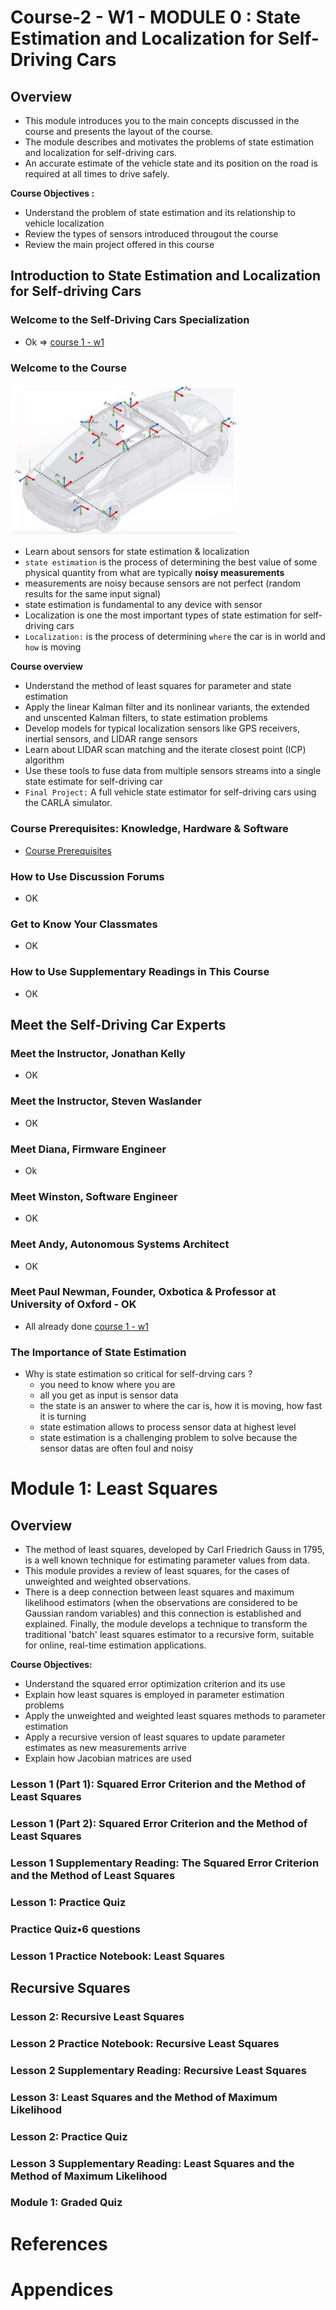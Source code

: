 # Course-2 - W1 - MODULE 0 : State Estimation and Localization for Self-Driving Cars

## Overview 
- This module introduces you to the main concepts discussed in the course and presents the layout of the course. 
- The module describes and motivates the problems of state estimation and localization for self-driving cars. 
- An accurate estimate of the vehicle state and its position on the road is required at all times to drive safely.
  
**Course Objectives :**
- Understand the problem of state estimation and its relationship to vehicle localization
- Review the types of sensors introduced througout the course
- Review the main project offered in this course


## Introduction to State Estimation and Localization for Self-driving Cars

### Welcome to the Self-Driving Cars Specialization
- Ok => [course 1 - w1](..\Course1-Introduction-to-Self-Driving-Cars/course1-w1-notes.md)  
### Welcome to the Course

<img src="../Course1-Introduction-to-Self-Driving-Cars/resources/w4/vehicle-frame.png" width="360" style="border:0px solid #FFFFFF; padding:1px; margin:1px">

- Learn about sensors for state estimation & localization
- `state estimation` is the process of determining the best value of some physical quantity from what are typically **noisy measurements**
- measurements are noisy because sensors are not perfect (random results for the same input signal)
- state estimation is fundamental to any device with sensor  
- Localization is one the most important types of state estimation for self-driving cars
- `Localization:` is the process of determining `where` the car is in world and `how` is moving

**Course overview**

- Understand the method of least squares for parameter and state estimation
- Apply the linear Kalman filter and its nonlinear variants, the extended and unscented Kalman filters, to state estimation problems
- Develop models for typical localization sensors like GPS receivers, inertial sensors, and LIDAR range sensors
- Learn about LIDAR scan matching and the iterate closest point (ICP) algorithm
- Use these tools to fuse data from multiple sensors streams into a single state estimate for self-driving car
- `Final Project:` A full vehicle state estimator for self-driving cars using the CARLA simulator.

### Course Prerequisites: Knowledge, Hardware & Software
- [Course Prerequisites](../Course1-Introduction-to-Self-Driving-Cars/resources/Course-Prerequisites-Knowledge-Hardware-Software.md)
### How to Use Discussion Forums
- OK
### Get to Know Your Classmates
- OK
### How to Use Supplementary Readings in This Course
- OK
## Meet the Self-Driving Car Experts

### Meet the Instructor, Jonathan Kelly 
- OK
### Meet the Instructor, Steven Waslander 
- OK 
### Meet Diana, Firmware Engineer
- Ok
### Meet Winston, Software Engineer 
- OK 
### Meet Andy, Autonomous Systems Architect 
- OK 
### Meet Paul Newman, Founder, Oxbotica & Professor at University of Oxford - OK 
- All already done [course 1 - w1](..\Course1-Introduction-to-Self-Driving-Cars/course1-w1-notes.md)
### The Importance of State Estimation
- Why is state estimation so critical for self-drving cars ? 
  - you need to know where you are
  - all you get as input is sensor data 
  - the state is an answer to where the car is, how it is moving, how fast it is turning
  - state estimation allows to process sensor data at highest level
  - state estimation is a challenging problem to solve because the sensor datas are often foul and noisy 
# Module 1: Least Squares

## Overview 

- The method of least squares, developed by Carl Friedrich Gauss in 1795, is a well known technique for estimating parameter values from data. 
- This module provides a review of least squares, for the cases of unweighted and weighted observations. 
- There is a deep connection between least squares and maximum likelihood estimators (when the observations are considered to be Gaussian random variables) and this  connection is established and explained. Finally, the module develops a technique to transform the traditional 'batch' least squares estimator to a recursive form,  suitable for online, real-time estimation applications.

**Course Objectives:**

- Understand the squared error optimization criterion and its use
- Explain how least squares is employed in parameter estimation problems
- Apply the unweighted and weighted least squares methods to parameter estimation
- Apply a recursive version of least squares to update parameter estimates as new measurements arrive
- Explain how Jacobian matrices are used

### Lesson 1 (Part 1): Squared Error Criterion and the Method of Least Squares
### Lesson 1 (Part 2): Squared Error Criterion and the Method of Least Squares
### Lesson 1 Supplementary Reading: The Squared Error Criterion and the Method of Least Squares
### Lesson 1: Practice Quiz
### Practice Quiz•6 questions
### Lesson 1 Practice Notebook: Least Squares

## Recursive Squares 

### Lesson 2: Recursive Least Squares
### Lesson 2 Practice Notebook: Recursive Least Squares
### Lesson 2 Supplementary Reading: Recursive Least Squares
### Lesson 3: Least Squares and the Method of Maximum Likelihood
### Lesson 2: Practice Quiz
### Lesson 3 Supplementary Reading: Least Squares and the Method of Maximum Likelihood
### Module 1: Graded Quiz



# References

# Appendices